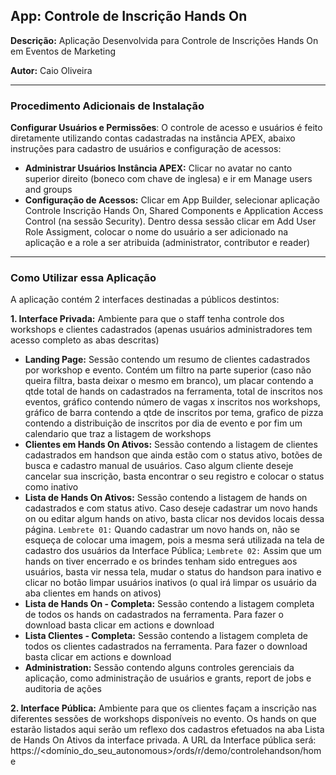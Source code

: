 ## **App: Controle de Inscrição Hands On**
**Descrição:** Aplicação Desenvolvida para Controle de Inscrições Hands On em Eventos de Marketing  

**Autor:** Caio Oliveira  

---

### **Procedimento Adicionais de Instalação**

**Configurar Usuários e Permissões**: O controle de acesso e usuários é feito diretamente utilizando contas cadastradas na instância APEX, abaixo instruções para cadastro de usuários e configuração de acessos:
* **Administrar Usuários Instância APEX:** Clicar no avatar no canto superior direito (boneco com chave de inglesa) e ir em Manage users and groups
* **Configuração de Acessos:** Clicar em App Builder, selecionar aplicação Controle Inscrição Hands On, Shared Components e Application Access Control (na sessão Security). Dentro dessa sessão clicar em Add User Role Assigment, colocar o nome do usuário a ser adicionado na aplicação e a role a ser atribuida (administrator, contributor e reader)

---

### **Como Utilizar essa Aplicação**

A aplicação contém 2 interfaces destinadas a públicos destintos:

**1. Interface Privada:** Ambiente para que o staff tenha controle dos workshops e clientes cadastrados (apenas usuários administradores tem acesso completo as abas descritas)
  * **Landing Page:** Sessão contendo um resumo de clientes cadastrados por workshop e evento. Contém um filtro na parte superior (caso não queira filtra, basta deixar o mesmo em branco), um placar contendo a qtde total de hands on cadastrados na ferramenta, total de inscritos nos eventos, gráfico contendo número de vagas x inscritos nos workshops, gráfico de barra contendo a qtde de inscritos por tema, grafico de pizza contendo a distribuição de inscritos por dia de evento e por fim um calendario que traz a listagem de workshops
  * **Clientes em Hands On Ativos:** Sessão contendo a listagem de clientes cadastrados em handson que ainda estão com o status ativo, botões de busca e cadastro manual de usuários. Caso algum cliente deseje cancelar sua inscrição, basta encontrar o seu registro e colocar o status como inativo
  * **Lista de Hands On Ativos:** Sessão contendo a listagem de hands on cadastrados e com status ativo. Caso deseje cadastrar um novo hands on ou editar algum hands on ativo, basta clicar nos devidos locais dessa página. `Lembrete 01:` Quando cadastrar um novo hands on, não se esqueça de colocar uma imagem, pois a mesma será utilizada na tela de cadastro dos usuários da Interface Pública; `Lembrete 02:` Assim que um hands on tiver encerrado e os brindes tenham sido entregues aos usuários, basta vir nessa tela, mudar o status do handson para inativo e clicar no botão limpar usuários inativos (o qual irá limpar os usuário da aba clientes em hands on ativos)
  * **Lista de Hands On - Completa:** Sessão contendo a listagem completa de todos os hands on cadastrados na ferramenta. Para fazer o download basta clicar em actions e download
  * **Lista Clientes - Completa:** Sessão contendo a listagem completa de todos os clientes cadastrados na ferramenta. Para fazer o download basta clicar em actions e download
  * **Administration:** Sessão contendo alguns controles gerenciais da aplicação, como administração de usuários e grants, report de jobs e auditoria de ações

**2. Interface Pública:** Ambiente para que os clientes façam a inscrição nas diferentes sessões de workshops disponíveis no evento. Os hands on que estarão listados aqui serão um reflexo dos cadastros efetuados na aba Lista de Hands On Ativos da interface privada. A URL da Interface pública será: https://<domínio_do_seu_autonomous>/ords/r/demo/controlehandson/home 